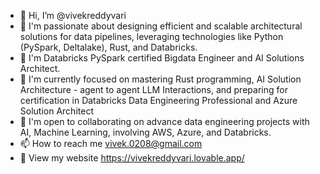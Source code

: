 - 👋 Hi, I’m @vivekreddyvari
- 👀 I'm passionate about designing efficient and scalable architectural solutions for data pipelines, leveraging technologies like Python (PySpark, Deltalake), Rust, and Databricks.
- 👀 I'm Databricks PySpark certified Bigdata Engineer and AI Solutions Architect.
- 🌱 I'm currently focused on mastering Rust programming, AI Solution Architecture - agent to agent LLM Interactions, and preparing for certification in Databricks Data Engineering Professional and Azure Solution Architect
- 💞️ I'm open to collaborating on advance data engineering projects with AI, Machine Learning, involving AWS, Azure, and Databricks.
- 📫 How to reach me vivek.0208@gmail.com
- 👀 View my website https://vivekreddyvari.lovable.app/

<!---
vivekreddyvari is a ✨ Data and AI Solutions Architect and Bigdata Engineer ✨ repository because its `README.md` (this file) appears on your GitHub profile.
You can click the Preview link to take a look at your changes.
--->
